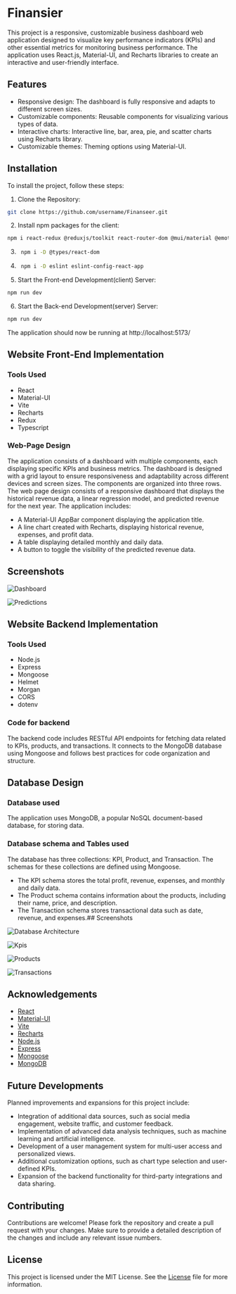 # Finansier

This project is a responsive, customizable business dashboard web application designed to visualize key performance indicators (KPIs) and other essential metrics for monitoring business performance. The application uses React.js, Material-UI, and Recharts libraries to create an interactive and user-friendly interface.


## Features

- Responsive design: The dashboard is fully responsive and adapts to different screen sizes.
- Customizable components: Reusable components for visualizing various types of data.
- Interactive charts: Interactive line, bar, area, pie, and scatter charts using Recharts library.
- Customizable themes: Theming options using Material-UI.



## Installation

To install the project, follow these steps:

1. Clone the Repository:
```bash
git clone https://github.com/username/Finanseer.git
```
2. Install npm packages for the client:
```bash
npm i react-redux @reduxjs/toolkit react-router-dom @mui/material @emotion/react @emotion/styled @mui/icons-material @mui/x-data-grid
```
3. ```bash
    npm i -D @types/react-dom
   ```

4. ```bash
    npm i -D eslint eslint-config-react-app
   ```

5. Start the Front-end Development(client) Server:
```bash
npm run dev
```
6. Start the Back-end Development(server) Server:
```bash
npm run dev
```

The application should now be running at http://localhost:5173/
## Website Front-End Implementation

### Tools Used
- React
- Material-UI
- Vite
- Recharts
- Redux
- Typescript

### Web-Page Design
The application consists of a dashboard with multiple components, each displaying specific KPIs and business metrics. The dashboard is designed with a grid layout to ensure responsiveness and adaptability across different devices and screen sizes.
The components are organized into three rows.
The web page design consists of a responsive dashboard that displays the historical revenue data, a linear regression model, and predicted revenue for the next year. The application includes:

- A Material-UI AppBar component displaying the application title.
- A line chart created with Recharts, displaying historical revenue, expenses, and profit data.
- A table displaying detailed monthly and daily data.
- A button to toggle the visibility of the predicted revenue data.



## Screenshots

![Dashboard](https://github.com/Gaurang105/Finanseer/blob/master/images/dash.png?raw=true)

![Predictions](https://github.com/Gaurang105/Finanseer/blob/master/images/ml.png?raw=true)

## Website Backend Implementation

### Tools Used
- Node.js
- Express
- Mongoose
- Helmet
- Morgan
- CORS
- dotenv

### Code for backend
The backend code includes RESTful API endpoints for fetching data related to KPIs, products, and transactions. It connects to the MongoDB database using Mongoose and follows best practices for code organization and structure.

## Database Design

### Database used
The application uses MongoDB, a popular NoSQL document-based database, for storing data.

### Database schema and Tables used
The database has three collections: KPI, Product, and Transaction. The schemas for these collections are defined using Mongoose.

- The KPI schema stores the total profit, revenue, expenses, and monthly and daily data.
- The Product schema contains information about the products, including their name, price, and description.
- The Transaction schema stores transactional data such as date, revenue, and expenses.## Screenshots

![Database Architecture](https://github.com/Gaurang105/Finanseer/blob/master/images/db.architecture.png?raw=true)

![Kpis](https://github.com/Gaurang105/Finanseer/blob/master/images/db.kpis.png?raw=true)

![Products](https://github.com/Gaurang105/Finanseer/blob/master/images/db.products.png?raw=true)

![Transactions](https://github.com/Gaurang105/Finanseer/blob/master/images/db.transactions.png?raw=true)
## Acknowledgements

 - [React](https://react.dev/)
 - [Material-UI](https://mui.com/core/)
 - [Vite](https://vitejs.dev/)
 - [Recharts](https://recharts.org/en-US/)
 - [Node.js](https://nodejs.org/en)
 - [Express](https://expressjs.com/)
 - [Mongoose](https://mongoosejs.com/)
 - [MongoDB](https://www.mongodb.com/)


## Future Developments

Planned improvements and expansions for this project include:

- Integration of additional data sources, such as social media engagement, website traffic, and customer feedback.
- Implementation of advanced data analysis techniques, such as machine learning and artificial intelligence.
- Development of a user management system for multi-user access and personalized views.
- Additional customization options, such as chart type selection and user-defined KPIs.
- Expansion of the backend functionality for third-party integrations and data sharing.
## Contributing

Contributions are welcome! Please fork the repository and create a pull request with your changes. Make sure to provide a detailed description of the changes and include any relevant issue numbers.
## License

This project is licensed under the MIT License. See the [License](https://choosealicense.com/licenses/mit/) file for more information.
